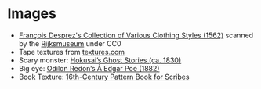 # Images
- [François Desprez's Collection of Various Clothing Styles (1562)](https://publicdomainreview.org/collection/recueil-de-la-diversite-des-habits/) scanned by the [Rijksmuseum](https://www.rijksmuseum.nl/en/search?p=1&ps=12&involvedMaker=Fran%C3%A7ois%20Desprez&st=Objects&ii=4) under CC0
- Tape textures from [textures.com](textures.com)
- Scary monster: [Hokusai’s Ghost Stories (ca. 1830)](https://publicdomainreview.org/collection/hokusai-s-ghost-stories-ca-1830/)
- Big eye: [Odilon Redon’s À Edgar Poe (1882) ](https://publicdomainreview.org/collection/odilon-redon-a-edgar-poe/)
- Book Texture: [16th-Century Pattern Book for Scribes](https://publicdomainreview.org/collection/16th-century-pattern-book-for-scribes/)
